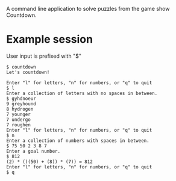 A command line application to solve puzzles from the game show Countdown.

Example session
===============
User input is prefixed with "$"
```console
$ countdown
Let's countdown!

Enter "l" for letters, "n" for numbers, or "q" to quit
$ l
Enter a collection of letters with no spaces in between.
$ gyhdnoeur
9 greyhound
8 hydrogen
7 younger
7 undergo
7 roughen
Enter "l" for letters, "n" for numbers, or "q" to quit
$ n
Enter a collection of numbers with spaces in between.
$ 75 50 2 3 8 7
Enter a goal number.
$ 812
(2) * (((50) + (8)) * (7)) = 812
Enter "l" for letters, "n" for numbers, or "q" to quit
$ q
```